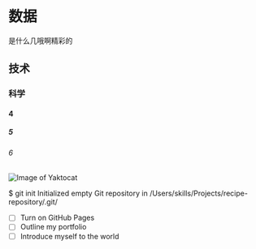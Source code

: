 # 数据
是什么几哦啊精彩的
## 技术
### 科学
#### 4
##### 5
###### 6

![Image of Yaktocat](https://octodex.github.com/images/yaktocat.png)

$ git init
Initialized empty Git repository in /Users/skills/Projects/recipe-repository/.git/

- [ ] Turn on GitHub Pages
- [ ] Outline my portfolio
- [ ] Introduce myself to the world
